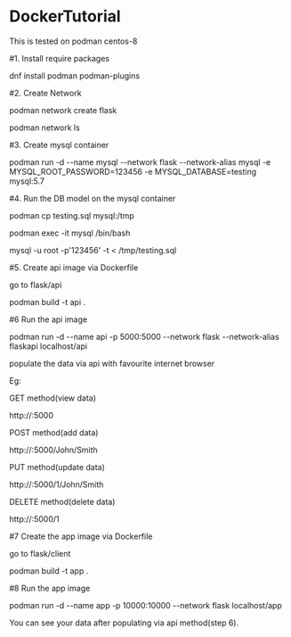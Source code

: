 # DockerTutorial

This is tested on podman centos-8

#1. Install require packages

dnf install podman podman-plugins

#2. Create Network

podman network create flask

podman network ls

#3. Create mysql container

podman run -d --name mysql --network flask --network-alias mysql -e MYSQL_ROOT_PASSWORD=123456 -e MYSQL_DATABASE=testing mysql:5.7

#4. Run the DB model on the mysql container

podman cp testing.sql mysql:/tmp

podman exec -it mysql /bin/bash

mysql -u root -p'123456' -t < /tmp/testing.sql

#5. Create api image via Dockerfile

go to flask/api

podman build -t api .

#6 Run the api image

podman run -d --name api -p 5000:5000 --network flask --network-alias flaskapi localhost/api

populate the data via api with favourite internet browser

Eg:

GET method(view data)

http://<ipaddress>:5000

POST method(add data)
  
http://<ipaddress>:5000/John/Smith

PUT method(update data)
  
http://<ipaddress>:5000/1/John/Smith

DELETE method(delete data)
  
http://<ipaddress>:5000/1

#7 Create the app image via Dockerfile
  
go to flask/client
  
podman build -t app .

#8 Run the app image
  
podman run -d --name app -p 10000:10000 --network flask localhost/app

You can see your data after populating via api method(step 6).
